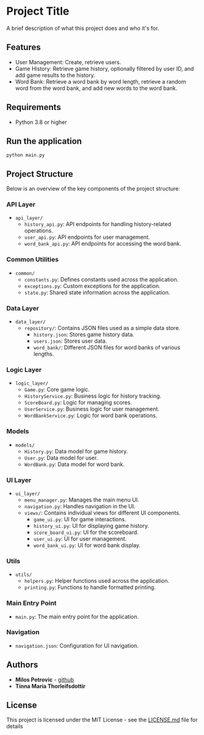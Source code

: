 # Project Title

A brief description of what this project does and who it's for.

## Features

- User Management: Create, retrieve users.
- Game History: Retrieve game history, optionally filtered by user ID, and add game results to the history.
- Word Bank: Retrieve a word bank by word length, retrieve a random word from the word bank, and add new words to the word bank.

## Requirements

- Python 3.8 or higher

## Run the application
```python main.py```

## Project Structure

Below is an overview of the key components of the project structure:

### API Layer

- `api_layer/`
    - `history_api.py`: API endpoints for handling history-related operations.
    - `user_api.py`: API endpoints for user management.
    - `word_bank_api.py`: API endpoints for accessing the word bank.

### Common Utilities

- `common/`
    - `constants.py`: Defines constants used across the application.
    - `exceptions.py`: Custom exceptions for the application.
    - `state.py`: Shared state information across the application.

### Data Layer

- `data_layer/`
    - `repository/`: Contains JSON files used as a simple data store.
        - `history.json`: Stores game history data.
        - `users.json`: Stores user data.
        - `word_bank/`: Different JSON files for word banks of various lengths.

### Logic Layer

- `logic_layer/`
    - `Game.py`: Core game logic.
    - `HistoryService.py`: Business logic for history tracking.
    - `ScoreBoard.py`: Logic for managing scores.
    - `UserService.py`: Business logic for user management.
    - `WordBankService.py`: Logic for word bank operations.

### Models

- `models/`
    - `History.py`: Data model for game history.
    - `User.py`: Data model for user.
    - `WordBank.py`: Data model for word bank.

### UI Layer

- `ui_layer/`
    - `menu_manager.py`: Manages the main menu UI.
    - `navigation.py`: Handles navigation in the UI.
    - `views/`: Contains individual views for different UI components.
        - `game_ui.py`: UI for game interactions.
        - `history_ui.py`: UI for displaying game history.
        - `score_board_ui.py`: UI for the scoreboard.
        - `user_ui.py`: UI for user management.
        - `word_bank_ui.py`: UI for word bank display.

### Utils

- `utils/`
    - `helpers.py`: Helper functions used across the application.
    - `printing.py`: Functions to handle formatted printing.

### Main Entry Point

- `main.py`: The main entry point for the application.

### Navigation

- `navigation.json`: Configuration for UI navigation.


## Authors

* **Milos Petrovic** - [github](http://github.com/milosptr)
* **Tinna Maria Thorleifsdottir** 

## License

This project is licensed under the MIT License - see the [LICENSE.md](LICENSE) file for details
